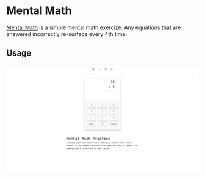 # Mental Math

[Mental Math](https://fernando-lozano.github.io/mentalMath/) is a simple mental math exercize. Any equations that are answered incorrectly re-surface every 4th time.

## Usage

![Preview](./images/screenshot.png)